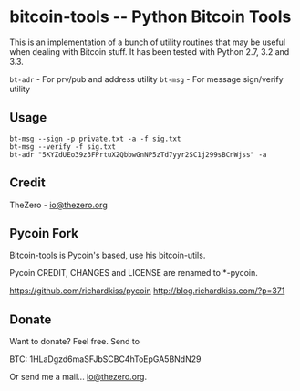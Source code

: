 bitcoin-tools -- Python Bitcoin Tools
=======================

This is an implementation of a bunch of utility routines that may be useful when dealing with Bitcoin stuff. It has been tested with Python 2.7, 3.2 and 3.3.

`bt-adr` - For prv/pub and address utility
`bt-msg` - For message sign/verify utility

Usage
-----------------

`bt-msg --sign -p private.txt -a -f sig.txt`<br/>
`bt-msg --verify -f sig.txt`<br/>
`bt-adr "5KYZdUEo39z3FPrtuX2QbbwGnNP5zTd7yyr2SC1j299sBCnWjss" -a`<br/>

Credit
-----------------

TheZero - io@thezero.org


Pycoin Fork
----------------

Bitcoin-tools is Pycoin's based, use his bitcoin-utils.

Pycoin CREDIT, CHANGES and LICENSE are renamed to \*-pycoin.

https://github.com/richardkiss/pycoin
http://blog.richardkiss.com/?p=371



Donate
------

Want to donate? Feel free. Send to

BTC: 1HLaDgzd6maSFJbSCBC4hToEpGA5BNdN29

Or send me a mail... io@thezero.org.
